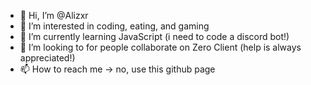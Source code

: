 - 👋 Hi, I’m @Alizxr
- 👀 I’m interested in coding, eating, and gaming
- 🌱 I’m currently learning JavaScript (i need to code a discord bot!)
- 💞️ I’m looking to for people collaborate on Zero Client (help is always appreciated!)
- 📫 How to reach me -> no, use this github page
